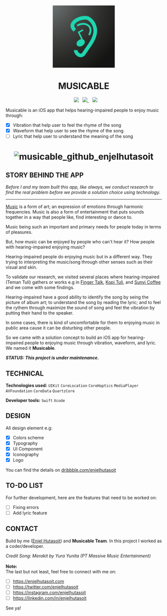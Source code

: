 
<p align="center">
  <img src="https://github.com/enjelhutasoit/musicable/blob/jasmine/VTune/Assets.xcassets/AppIcon.appiconset/icon_60pt%403x.png" width="200" height="200" alt="hay" />
</p>

<h1 align="center">
  <strong>MUSICABLE</strong>
</h1>

<p align="center">
  </a>&nbsp;&nbsp;&nbsp;<a href="mailto:enjel.hutasoit@gmail.com"><img src="https://img.shields.io/badge/Email-enjel.hutasoit@gmail.com-8056d5.svg?style=for-the-badge&logo=minutemailer&logoColor=white"></a>&nbsp;&nbsp;&nbsp;<a href="https://linkedin.com/in/enjelhutasoit" target="_blank"><img src="https://img.shields.io/badge/linkedin-enjelhutasoit-brightgreen.svg?style=for-the-badge&logo=linkedin&logoColor=white" >  
</a>&nbsp;&nbsp;&nbsp;<a href="https://twitter.com/enjelhutasoit" target="_blank"><img src="https://img.shields.io/badge/twitter-enjelhutasoit-blue.svg?style=for-the-badge&logo=twitter&logoColor=white"></a>
</p>


Musicable is an iOS app that helps hearing-impaired people to enjoy music through:
- [x] Vibration that help user to feel the rhyme of the song
- [x] Waveform that help user to see the rhyme of the song
- [ ] Lyric that help user to understand the meaning of the song
<h1 align="center">

![musicable_github_enjelhutasoit](https://user-images.githubusercontent.com/28510687/72727840-876b4280-3bbe-11ea-9b5f-63c778d15c99.gif)

## STORY BEHIND THE APP

_Before I and my team built this app, like always, 
we conduct research to find the real problem before we provide a solution choice
using technology._
***
[Music](https://simple.wikipedia.org/wiki/Music) is a form of art; an expression of emotions through harmonic frequencies. 
Music is also a form of entertainment that puts sounds together in a way that people like, find interesting or dance to.

Music being such an important and primary needs for people today in terms of pleasures. 

But, how music can be enjoyed by people who can't hear it? How people with hearing-impaired enjoying music? 

Hearing-impaired people do enjoying music but in a different way.
They trying to interpreting the music/song through other senses such as their visual and skin.

To validate our research, we visited several places where hearing-impaired (Teman Tuli) gathers or works e.g in [Finger Talk](https://business.google.com/website/deaf-cafe-fingertalk.org), 
[Kopi Tuli](https://instagram.com/koptul), and [Sunyi Coffee](https://www.instagram.com/sunyi.coffee) and we come with some findings.

Hearing-impaired have a good ability to identify the song by seing the picture of album art; 
to understand the song by reading the lyric; and to feel the rythem through maximize the sound of song
and feel the vibration by putting their hand to the speaker.

In some cases, there is kind of uncomfortable for them to enjoying music in public area cause it can be disturbing other people.

So we came with a solution concept to build an iOS app for hearing-impaired people
to enjoying music through vibration, waveform, and lyric. We named it **Musicable**.

_**STATUS: This project is under maintenance.**_

## TECHNICAL
**Technologies used:**
`UIKit` `CoreLocation` `CoreHaptics` `MediaPlayer` `AVFoundation` `CoreData` `QuartzCore`

**Developer tools:**
`Swift` `Xcode`

## DESIGN
All design element e.g: 
- [x] Colors scheme
- [x] Typography
- [x] UI Component 
- [x] Iconography
- [x] Logo

You can find the details on [dribbble.com/enjelhutasoit](https://dribbble.com/enjelhutasoit)

## TO-DO LIST 
For further development, here are the features that need to be worked on:
- [ ] Fixing errors
- [ ] Add lyric feature

## CONTACT
Build by me ([Enjel Hutasoit](http://github.com/enjelhutasoit)) and **Musicable Team**. 
In this project I worked as a coder/developer.

<i>Credit Song: Merakit by Yura Yunita (PT Massive Music Entertainment)</i><br>
<br>
**Note:**<br>
The last but not least, feel free to connect with me on:

- [ ] https://enjelhutasoit.com 
- [ ] https://twitter.com/enjelhutasoit 
- [ ] https://instagram.com/enjelhutasoit 
- [ ] https://linkedin.com/in/enjelhutasoit

See ya!

